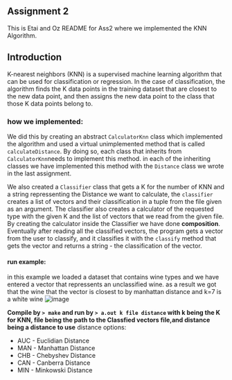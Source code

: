 ## Assignment 2
This is Etai and Oz README for Ass2 where we implemented the KNN Algorithm.
## Introduction
K-nearest neighbors (KNN) is a supervised machine learning algorithm that can be used for classification or regression. In the case of classification, the algorithm finds the K data points in the training dataset that are closest to the new data point, and then assigns the new data point to the class that those K data points belong to.
### how we implemented:
We did this by creating an abstract `CalculatorKnn` class which implemented the algorithm and used a virtual unimplemented method that is called `calculateDistance`.
By doing so, each class that inherits from `CalculatorKnn`needs to implement this method. in each of the inheriting classes we have implemented this method with the `Distance` class we wrote in the last assignment.

We also created a `Classifier` class that gets a K for the number of KNN and a string repressenting the Distance we want to calculate, the `classifier` creates a list of vectors and their classification in a tuple from the file given as an argument.
The classifier also creates a calculator of the requested type with the given K and the list of vectors that we read from the given file.
By creating the calculator inside the Classifier we have done **composition**.
Eventually after reading all the classified vectors, the program gets a vector from the user to classify, and it classifies it with the `classify` method that gets the vector and returns a string - the classification of the vector.
#### run example:
in this example we loaded a dataset that contains wine types and we have entered a vector that repressents an unclassified wine.
as a result we got that the wine that the vector is closest to by manhattan distance and k=7 is a white wine
![image](https://user-images.githubusercontent.com/93612510/207716599-5f8f22cf-a801-407c-b1a1-f69933eb32c3.png)


**Compile by `> make` and run by `> a.out k file distance` with k being the K for KNN, file being the path to the Classfied vectors file,and distance being a distance to use**
distance options:
- AUC - Euclidian Distance
- MAN - Manhattan Distance
- CHB - Chebyshev Distance
- CAN - Canberra Distance
- MIN - Minkowski Distance
